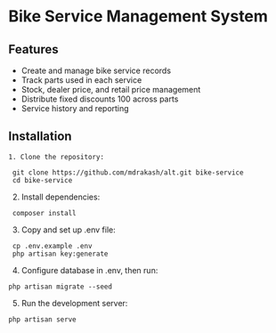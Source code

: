 # Bike Service Management System

## Features

- Create and manage bike service records
- Track parts used in each service
- Stock, dealer price, and retail price management
- Distribute fixed discounts 100 across parts
- Service history and reporting

## Installation

    1. Clone the repository:
   ```
    git clone https://github.com/mdrakash/alt.git bike-service
    cd bike-service
   ```

   2. Install dependencies:
   ```
    composer install

   ```

   3. Copy and set up .env file:
   ```
    cp .env.example .env
    php artisan key:generate
   ```

   4. Configure database in .env, then run:

   ```
   php artisan migrate --seed
   ```

   5. Run the development server:
   ```
   php artisan serve
   ```